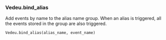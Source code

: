 ### Vedeu.bind_alias
Add events by name to the alias name group. When an alias is
triggered, all the events stored in the group are also triggered.

    Vedeu.bind_alias(alias_name, event_name)
